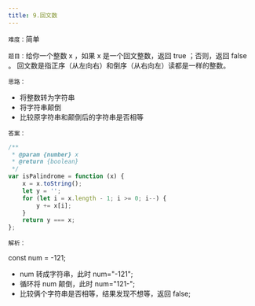 ```yaml
---
title: 9.回文数
---
```


`难度：`简单

`题目：`给你一个整数 x ，如果 x 是一个回文整数，返回 true ；否则，返回 false 。
回文数是指正序（从左向右）和倒序（从右向左）读都是一样的整数。

`思路：`

-   将整数转为字符串
-   将字符串颠倒
-   比较原字符串和颠倒后的字符串是否相等

`答案：`

```js
/**
 * @param {number} x
 * @return {boolean}
 */
var isPalindrome = function (x) {
	x = x.toString();
	let y = '';
	for (let i = x.length - 1; i >= 0; i--) {
		y += x[i];
	}
	return y === x;
};
```

`解析：`

const num = -121;

-   num 转成字符串，此时 num="-121";
-   循环将 num 颠倒，此时 num="121-";
-   比较俩个字符串是否相等，结果发现不想等，返回 false;
